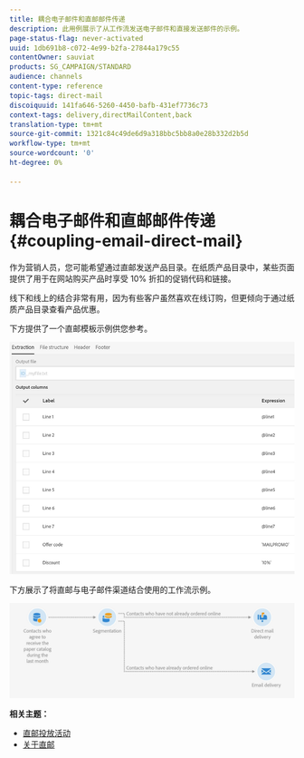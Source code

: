 ```yaml
---
title: 耦合电子邮件和直邮邮件传递
description: 此用例展示了从工作流发送电子邮件和直接发送邮件的示例。
page-status-flag: never-activated
uuid: 1db691b8-c072-4e99-b2fa-27844a179c55
contentOwner: sauviat
products: SG_CAMPAIGN/STANDARD
audience: channels
content-type: reference
topic-tags: direct-mail
discoiquuid: 141fa646-5260-4450-bafb-431ef7736c73
context-tags: delivery,directMailContent,back
translation-type: tm+mt
source-git-commit: 1321c84c49de6d9a318bbc5bb8a0e28b332d2b5d
workflow-type: tm+mt
source-wordcount: '0'
ht-degree: 0%

---
```



# 耦合电子邮件和直邮邮件传递 {#coupling-email-direct-mail}

作为营销人员，您可能希望通过直邮发送产品目录。在纸质产品目录中，某些页面提供了用于在网站购买产品时享受 10% 折扣的促销代码和链接。

线下和线上的结合非常有用，因为有些客户虽然喜欢在线订购，但更倾向于通过纸质产品目录查看产品优惠。

下方提供了一个直邮模板示例供您参考。

![](assets/direct_mail_9.png)

下方展示了将直邮与电子邮件渠道结合使用的工作流示例。

![](assets/direct_mail_10.png)

**相关主题：**

* [直邮投放活动](../../automating/using/direct-mail-delivery.md)
* [关于直邮](../../channels/using/about-direct-mail.md)
